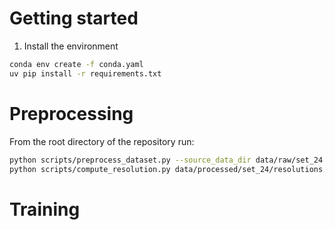 # Getting started

1. Install the environment
```bash
conda env create -f conda.yaml
uv pip install -r requirements.txt
```

# Preprocessing

From the root directory of the repository run:
```bash
python scripts/preprocess_dataset.py --source_data_dir data/raw/set_24 --output_data_dir data/processed/set_24
python scripts/compute_resolution.py data/processed/set_24/resolutions.json
```


# Training

